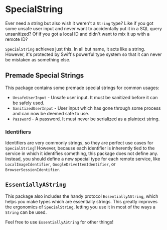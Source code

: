 # SpecialString #

Ever need a string but also wish it weren't a `String` type? Like if you got some unsafe user input and never want to accidentally put it in a SQL query unsanitized? Of if you got a local ID and didn't want to mix it up with a remote ID?

`SpecialString` achieves just this. In all but name, it acts like a string. However, it's protected by Swift's powerful type system so that it can never be mistaken as something else.



## Premade Special Strings ##

This package contains some premade special strings for common usages:

- `UnsafeUserInput` - Unsafe user input. It must be sanitized before it can be safely used.
- `SanitizedUserInput` - User input which has gone through some process and can now be deemed safe to use.
- `Password` - A password. It must never be serialized as a plaintext string.


### Identifiers ###

Identifiers are very commonly strings, so they are perfect use cases for `SpecialString`! However, because each identifier is inherently tied to the service in which it identifies something, this package does not define any. Instead, you should define a new special type for each remote service, like `LocalImageIdentifier`, `GoogleDriveItemIdentifier`, or `BrowserSessionIdentifier`.



## `EssentiallyAString` ##

This package also includes the handy protocol `EssentiallyAString`, which helps you make types which are essentially strings. This greatly improves the ergonomics of `SpecialString`, letting you use it in most of the ways a `String` can be used.

Feel free to use `EssentiallyAString` for other things!
